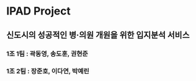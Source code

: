 # IPAD Project

## 신도시의 성공적인 병·의원 개원을 위한 입지분석 서비스
### 1조 1팀 : 곽동영, 송도훈, 권현준
### 1조 2팀 : 장준호, 이다연, 박예린
